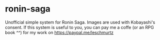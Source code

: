 # ronin-saga
Unofficial simple system for Ronin Saga. Images are used with Kobayashi's consent. If this system is useful to you, you can pay me a coffe (or an RPG book ^^) for my work on https://paypal.me/leschmurtz
